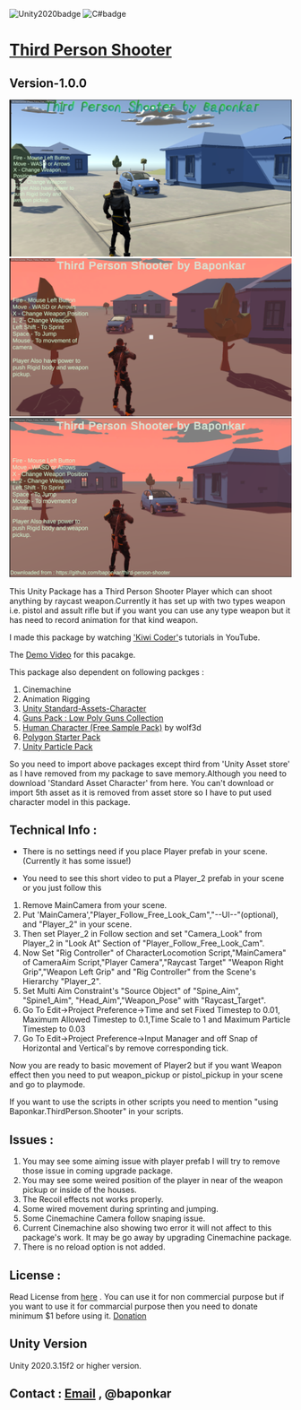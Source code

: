 ![Unity2020badge](https://img.shields.io/badge/Unity-2020-orange)
![C#badge](https://img.shields.io/badge/C-%23-brightgreen)

# [Third Person Shooter](https://github.com/baponkar/third-person-shooter)
## Version-1.0.0

![ScreenShts1](/ScreenShots/Screenshot_1.png)
![ScreenShts2](/ScreenShots/Screenshot_2.png)
![ScreenShts3](/ScreenShots/Screenshot_3.png)



This Unity Package has a Third Person Shooter Player which can shoot anything by raycast weapon.Currently it has set up with two types weapon i.e. pistol and assult rifle but if you want you can use any type weapon but it has need to record animation for that kind weapon.

I made this package by watching  ['Kiwi Coder'](https://www.youtube.com/c/TheKiwiCoder)s tutorials in YouTube.

The [Demo Video](https://www.youtube.com/gamingjam) for this pacakge.

This package also dependent on following packges :

1. Cinemachine
2. Animation Rigging
3. [Unity Standard-Assets-Character](https://github.com/Unity-Technologies/Standard-Assets-Characters)
4. [Guns Pack : Low Poly Guns Collection](https://assetstore.unity.com/packages/3d/props/guns/guns-pack-low-poly-guns-collection-192553#publisher)
5. [Human Character (Free Sample Pack)](https://assetstore.unity.com/packages/3d/characters/human-characters-free-sample-pack-181554) by wolf3d
6. [Polygon Starter Pack](https://assetstore.unity.com/packages/3d/props/polygon-starter-pack-low-poly-3d-art-by-synty-156819#description)
7. [Unity Particle Pack](https://assetstore.unity.com/packages/essentials/tutorial-projects/unity-particle-pack-127325#description)

So you need to import above packages except third from 'Unity Asset store' as I have removed from my
package to save memory.Although you need to download 'Standard Asset Character' from here.
You can't download or import 5th asset as it is removed from asset store so I have to put used character model in this package.


## Technical Info :

* There is no settings need if you place Player prefab in your scene.(Currently it has some issue!)

* You need to see this short video to put a Player_2 prefab in your scene or you just follow this

1. Remove MainCamera from your scene.
2. Put 'MainCamera',"Player_Follow_Free_Look_Cam","--UI--"(optional), and "Player_2" in your scene.
3. Then set Player_2 in Follow section and set "Camera_Look" from Player_2 in "Look At" Section of "Player_Follow_Free_Look_Cam".
4. Now Set "Rig Controller" of CharacterLocomotion Script,"MainCamera" of CameraAim Script,"Player Camera","Raycast Target"
 "Weapon Right Grip","Weapon Left Grip" and "Rig Controller" from the Scene's Hierarchy "Player_2".
5. Set Multi Aim Constraint's "Source Object" of "Spine_Aim", "Spine1_Aim", "Head_Aim","Weapon_Pose" with "Raycast_Target".
6. Go To Edit->Project Preference->Time  and set Fixed Timestep to 0.01, Maximum Allowed Timestep to 0.1,Time Scale to 1 and Maximum Particle Timestep to 0.03
7. Go To Edit->Project Preference->Input Manager and off Snap of Horizontal and Vertical's by remove corresponding tick.

Now you are ready to basic movement of Player2 but if you want Weapon effect then you need to put weapon_pickup or pistol_pickup in your scene and go to playmode.

If you want to use the scripts in other scripts you need to mention "using Baponkar.ThirdPerson.Shooter" in your scripts.



## Issues :
1. You may see some aiming issue with player prefab I will try to remove those issue in coming upgrade package.
2. You may see some weired position of the player in near of the weapon pickup or inside of the houses.
3. The Recoil effects not works properly.
4. Some wired movement during sprinting and jumping.
5. Some Cinemachine Camera follow snaping issue.
6. Current Cinemachine also showing two error it will not affect to this package's work. It may be go away by upgrading Cinemachine package.
7. There is no reload option is not added.


## License :
Read License from [here](/LICENSE.txt) .
You can use it for non commercial purpose  but if you want to use it for commarcial purpose then you need to donate minimum $1 before using it.
[Donation](https://github.com/sponsors/baponkar)

## Unity Version
Unity 2020.3.15f2 or higher version.

## Contact : [Email](gamingjam60@gmail.com) , @baponkar


